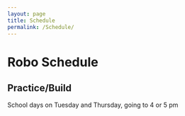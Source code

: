 ```yaml
---
layout: page
title: Schedule
permalink: /Schedule/
---
```


# Robo Schedule
## Practice/Build
School days on Tuesday and Thursday, going to 4 or 5 pm

